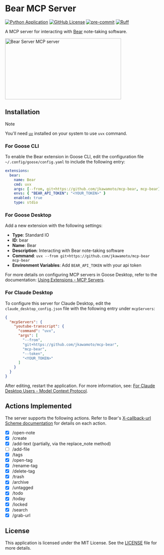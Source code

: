 # Bear MCP Server
[![Python Application](https://github.com/jkawamoto/mcp-bear/actions/workflows/python-app.yaml/badge.svg)](https://github.com/jkawamoto/mcp-bear/actions/workflows/python-app.yaml)
[![GitHub License](https://img.shields.io/github/license/jkawamoto/mcp-bear)](https://github.com/jkawamoto/mcp-bear/blob/main/LICENSE)
[![pre-commit](https://img.shields.io/badge/pre--commit-enabled-brightgreen?logo=pre-commit)](https://github.com/pre-commit/pre-commit)
[![Ruff](https://img.shields.io/endpoint?url=https://raw.githubusercontent.com/astral-sh/ruff/main/assets/badge/v2.json)](https://github.com/astral-sh/ruff)

A MCP server for interacting with [Bear](https://bear.app/) note-taking software.

<a href="https://glama.ai/mcp/servers/2gg54jdwwv"><img width="380" height="200" src="https://glama.ai/mcp/servers/2gg54jdwwv/badge" alt="Bear Server MCP server" /></a>

## Installation
> [!NOTE]
> You'll need [`uv`](https://docs.astral.sh/uv) installed on your system to use `uvx` command.

### For Goose CLI
To enable the Bear extension in Goose CLI,
edit the configuration file `~/.config/goose/config.yaml` to include the following entry:

```yaml
extensions:
  bear:
    name: Bear
    cmd: uvx
    args: [--from, git+https://github.com/jkawamoto/mcp-bear, mcp-bear]
    envs: { "BEAR_API_TOKEN": "<YOUR_TOKEN>" }
    enabled: true
    type: stdio
```

### For Goose Desktop
Add a new extension with the following settings:

- **Type**: Standard IO
- **ID**: bear
- **Name**: Bear
- **Description**: Interacting with Bear note-taking software
- **Command**: `uvx --from git+https://github.com/jkawamoto/mcp-bear mcp-bear`
- **Environment Variables**: Add `BEAR_API_TOKEN` with your api token

For more details on configuring MCP servers in Goose Desktop,
refer to the documentation:
[Using Extensions - MCP Servers](https://block.github.io/goose/docs/getting-started/using-extensions#mcp-servers).

### For Claude Desktop
To configure this server for Claude Desktop, edit the `claude_desktop_config.json` file with the following entry under
`mcpServers`:

```json
{
  "mcpServers": {
    "youtube-transcript": {
      "command": "uvx",
      "args": [
        "--from",
        "git+https://github.com/jkawamoto/mcp-bear",
        "mcp-bear",
        "--token",
        "<YOUR_TOKEN>"
      ]
    }
  }
}
```
After editing, restart the application.
For more information,
see: [For Claude Desktop Users - Model Context Protocol](https://modelcontextprotocol.io/quickstart/user).

## Actions Implemented

The server supports the following actions.
Refer to Bear's [X-callback-url Scheme documentation](https://bear.app/faq/x-callback-url-scheme-documentation/) for details on each action.

- [x] /open-note
- [x] /create
- [x] /add-text (partially, via the replace_note method)
- [ ] /add-file
- [x] /tags
- [x] /open-tag
- [x] /rename-tag
- [x] /delete-tag
- [x] /trash
- [x] /archive
- [x] /untagged
- [x] /todo
- [x] /today
- [x] /locked
- [x] /search
- [x] /grab-url

## License
This application is licensed under the MIT License. See the [LICENSE](LICENSE) file for more details.
